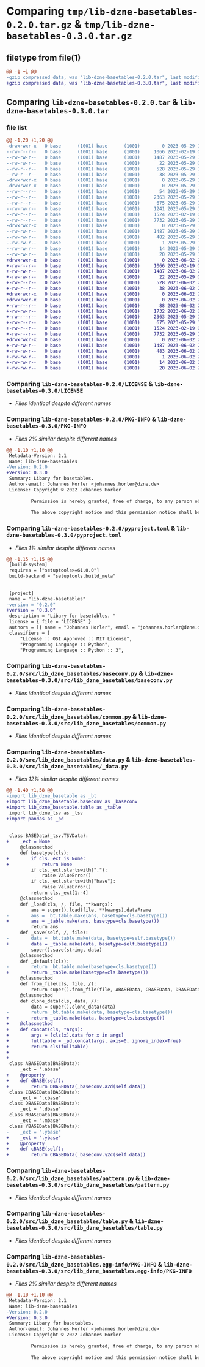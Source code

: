 # Comparing `tmp/lib-dzne-basetables-0.2.0.tar.gz` & `tmp/lib-dzne-basetables-0.3.0.tar.gz`

## filetype from file(1)

```diff
@@ -1 +1 @@
-gzip compressed data, was "lib-dzne-basetables-0.2.0.tar", last modified: Mon May 29 12:56:27 2023, max compression
+gzip compressed data, was "lib-dzne-basetables-0.3.0.tar", last modified: Fri Jun  2 22:17:33 2023, max compression
```

## Comparing `lib-dzne-basetables-0.2.0.tar` & `lib-dzne-basetables-0.3.0.tar`

### file list

```diff
@@ -1,20 +1,20 @@
-drwxrwxr-x   0 base      (1001) base      (1001)        0 2023-05-29 12:56:27.476574 lib-dzne-basetables-0.2.0/
--rw-r--r--   0 base      (1001) base      (1001)     1066 2023-02-19 00:26:57.000000 lib-dzne-basetables-0.2.0/LICENSE
--rw-rw-r--   0 base      (1001) base      (1001)     1487 2023-05-29 12:56:27.476574 lib-dzne-basetables-0.2.0/PKG-INFO
--rw-rw-r--   0 base      (1001) base      (1001)       22 2023-05-29 09:10:54.000000 lib-dzne-basetables-0.2.0/README.md
--rw-r--r--   0 base      (1001) base      (1001)      528 2023-05-29 12:56:17.000000 lib-dzne-basetables-0.2.0/pyproject.toml
--rw-r--r--   0 base      (1001) base      (1001)       38 2023-05-29 12:56:27.476574 lib-dzne-basetables-0.2.0/setup.cfg
-drwxrwxr-x   0 base      (1001) base      (1001)        0 2023-05-29 12:56:27.472574 lib-dzne-basetables-0.2.0/src/
-drwxrwxr-x   0 base      (1001) base      (1001)        0 2023-05-29 12:56:27.472574 lib-dzne-basetables-0.2.0/src/lib_dzne_basetables/
--rw-r--r--   0 base      (1001) base      (1001)       54 2023-05-29 12:54:38.000000 lib-dzne-basetables-0.2.0/src/lib_dzne_basetables/__init__.py
--rw-r--r--   0 base      (1001) base      (1001)     2363 2023-05-29 12:47:17.000000 lib-dzne-basetables-0.2.0/src/lib_dzne_basetables/baseconv.py
--rw-r--r--   0 base      (1001) base      (1001)      675 2023-05-29 12:47:17.000000 lib-dzne-basetables-0.2.0/src/lib_dzne_basetables/common.py
--rw-rw-r--   0 base      (1001) base      (1001)     1241 2023-05-29 12:47:17.000000 lib-dzne-basetables-0.2.0/src/lib_dzne_basetables/data.py
--rw-r--r--   0 base      (1001) base      (1001)     1524 2023-02-19 00:26:57.000000 lib-dzne-basetables-0.2.0/src/lib_dzne_basetables/pattern.py
--rw-r--r--   0 base      (1001) base      (1001)     7732 2023-05-29 12:54:58.000000 lib-dzne-basetables-0.2.0/src/lib_dzne_basetables/table.py
-drwxrwxr-x   0 base      (1001) base      (1001)        0 2023-05-29 12:56:27.476574 lib-dzne-basetables-0.2.0/src/lib_dzne_basetables.egg-info/
--rw-rw-r--   0 base      (1001) base      (1001)     1487 2023-05-29 12:56:27.000000 lib-dzne-basetables-0.2.0/src/lib_dzne_basetables.egg-info/PKG-INFO
--rw-rw-r--   0 base      (1001) base      (1001)      482 2023-05-29 12:56:27.000000 lib-dzne-basetables-0.2.0/src/lib_dzne_basetables.egg-info/SOURCES.txt
--rw-rw-r--   0 base      (1001) base      (1001)        1 2023-05-29 12:56:27.000000 lib-dzne-basetables-0.2.0/src/lib_dzne_basetables.egg-info/dependency_links.txt
--rw-rw-r--   0 base      (1001) base      (1001)       14 2023-05-29 12:56:27.000000 lib-dzne-basetables-0.2.0/src/lib_dzne_basetables.egg-info/requires.txt
--rw-rw-r--   0 base      (1001) base      (1001)       20 2023-05-29 12:56:27.000000 lib-dzne-basetables-0.2.0/src/lib_dzne_basetables.egg-info/top_level.txt
+drwxrwxr-x   0 base      (1001) base      (1001)        0 2023-06-02 22:17:33.155144 lib-dzne-basetables-0.3.0/
+-rw-r--r--   0 base      (1001) base      (1001)     1066 2023-02-19 00:26:57.000000 lib-dzne-basetables-0.3.0/LICENSE
+-rw-rw-r--   0 base      (1001) base      (1001)     1487 2023-06-02 22:17:33.155144 lib-dzne-basetables-0.3.0/PKG-INFO
+-rw-rw-r--   0 base      (1001) base      (1001)       22 2023-05-29 09:10:54.000000 lib-dzne-basetables-0.3.0/README.md
+-rw-r--r--   0 base      (1001) base      (1001)      528 2023-06-02 22:16:56.000000 lib-dzne-basetables-0.3.0/pyproject.toml
+-rw-r--r--   0 base      (1001) base      (1001)       38 2023-06-02 22:17:33.155144 lib-dzne-basetables-0.3.0/setup.cfg
+drwxrwxr-x   0 base      (1001) base      (1001)        0 2023-06-02 22:17:33.155144 lib-dzne-basetables-0.3.0/src/
+drwxrwxr-x   0 base      (1001) base      (1001)        0 2023-06-02 22:17:33.155144 lib-dzne-basetables-0.3.0/src/lib_dzne_basetables/
+-rw-r--r--   0 base      (1001) base      (1001)       88 2023-06-02 22:16:04.000000 lib-dzne-basetables-0.3.0/src/lib_dzne_basetables/__init__.py
+-rw-rw-r--   0 base      (1001) base      (1001)     1732 2023-06-02 22:17:06.000000 lib-dzne-basetables-0.3.0/src/lib_dzne_basetables/_data.py
+-rw-r--r--   0 base      (1001) base      (1001)     2363 2023-05-29 12:47:17.000000 lib-dzne-basetables-0.3.0/src/lib_dzne_basetables/baseconv.py
+-rw-r--r--   0 base      (1001) base      (1001)      675 2023-05-29 12:47:17.000000 lib-dzne-basetables-0.3.0/src/lib_dzne_basetables/common.py
+-rw-r--r--   0 base      (1001) base      (1001)     1524 2023-02-19 00:26:57.000000 lib-dzne-basetables-0.3.0/src/lib_dzne_basetables/pattern.py
+-rw-r--r--   0 base      (1001) base      (1001)     7732 2023-05-29 12:54:58.000000 lib-dzne-basetables-0.3.0/src/lib_dzne_basetables/table.py
+drwxrwxr-x   0 base      (1001) base      (1001)        0 2023-06-02 22:17:33.155144 lib-dzne-basetables-0.3.0/src/lib_dzne_basetables.egg-info/
+-rw-rw-r--   0 base      (1001) base      (1001)     1487 2023-06-02 22:17:33.000000 lib-dzne-basetables-0.3.0/src/lib_dzne_basetables.egg-info/PKG-INFO
+-rw-rw-r--   0 base      (1001) base      (1001)      483 2023-06-02 22:17:33.000000 lib-dzne-basetables-0.3.0/src/lib_dzne_basetables.egg-info/SOURCES.txt
+-rw-rw-r--   0 base      (1001) base      (1001)        1 2023-06-02 22:17:33.000000 lib-dzne-basetables-0.3.0/src/lib_dzne_basetables.egg-info/dependency_links.txt
+-rw-rw-r--   0 base      (1001) base      (1001)       14 2023-06-02 22:17:33.000000 lib-dzne-basetables-0.3.0/src/lib_dzne_basetables.egg-info/requires.txt
+-rw-rw-r--   0 base      (1001) base      (1001)       20 2023-06-02 22:17:33.000000 lib-dzne-basetables-0.3.0/src/lib_dzne_basetables.egg-info/top_level.txt
```

### Comparing `lib-dzne-basetables-0.2.0/LICENSE` & `lib-dzne-basetables-0.3.0/LICENSE`

 * *Files identical despite different names*

### Comparing `lib-dzne-basetables-0.2.0/PKG-INFO` & `lib-dzne-basetables-0.3.0/PKG-INFO`

 * *Files 2% similar despite different names*

```diff
@@ -1,10 +1,10 @@
 Metadata-Version: 2.1
 Name: lib-dzne-basetables
-Version: 0.2.0
+Version: 0.3.0
 Summary: Libary for basetables. 
 Author-email: Johannes Horler <johannes.horler@dzne.de>
 License: Copyright © 2022 Johannes Horler
         
         Permission is hereby granted, free of charge, to any person obtaining a copy of this software and associated documentation files (the “Software”), to deal in the Software without restriction, including without limitation the rights to use, copy, modify, merge, publish, distribute, sublicense, and/or sell copies of the Software, and to permit persons to whom the Software is furnished to do so, subject to the following conditions:
         
         The above copyright notice and this permission notice shall be included in all copies or substantial portions of the Software.
```

### Comparing `lib-dzne-basetables-0.2.0/pyproject.toml` & `lib-dzne-basetables-0.3.0/pyproject.toml`

 * *Files 1% similar despite different names*

```diff
@@ -1,15 +1,15 @@
 [build-system]
 requires = ["setuptools>=61.0.0"]
 build-backend = "setuptools.build_meta"
 
 
 [project]
 name = "lib-dzne-basetables"
-version = "0.2.0"
+version = "0.3.0"
 description = "Libary for basetables. "
 license = { file = "LICENSE" }
 authors = [{ name = "Johannes Horler", email = "johannes.horler@dzne.de" }]
 classifiers = [
     "License :: OSI Approved :: MIT License",
     "Programming Language :: Python",
     "Programming Language :: Python :: 3",
```

### Comparing `lib-dzne-basetables-0.2.0/src/lib_dzne_basetables/baseconv.py` & `lib-dzne-basetables-0.3.0/src/lib_dzne_basetables/baseconv.py`

 * *Files identical despite different names*

### Comparing `lib-dzne-basetables-0.2.0/src/lib_dzne_basetables/common.py` & `lib-dzne-basetables-0.3.0/src/lib_dzne_basetables/common.py`

 * *Files identical despite different names*

### Comparing `lib-dzne-basetables-0.2.0/src/lib_dzne_basetables/data.py` & `lib-dzne-basetables-0.3.0/src/lib_dzne_basetables/_data.py`

 * *Files 12% similar despite different names*

```diff
@@ -1,40 +1,58 @@
-import lib_dzne_basetable as _bt
+import lib_dzne_basetable.baseconv as _baseconv
+import lib_dzne_basetable.table as _table
 import lib_dzne_tsv as _tsv
+import pandas as _pd
 
 
 class BASEData(_tsv.TSVData):
+    _ext = None
     @classmethod
     def basetype(cls):
+        if cls._ext is None:
+            return None
         if cls._ext.startswith("."):
             raise ValueError()
         if cls._ext.startswith("base"):
             raise ValueError()
         return cls._ext[1:-4]
     @classmethod
     def _load(cls, /, file, **kwargs):
         ans = super().load(file, **kwargs).dataFrame
-        ans = _bt.table.make(ans, basetype=cls.basetype())
+        ans = _table.make(ans, basetype=cls.basetype())
         return ans
     def _save(self, /, file):
-        data = _bt.table.make(data, basetype=self.basetype())
+        data = _table.make(data, basetype=self.basetype())
         super().save(string, data)
     @classmethod
     def _default(cls):
-        return _bt.table.make(basetype=cls.basetype())
+        return _table.make(basetype=cls.basetype())
     @classmethod
     def from_file(cls, file, /):
         return super().from_file(file, ABASEData, CBASEData, DBASEData, MBASEData, YBASEData)
     @classmethod
     def clone_data(cls, data, /):
         data = super().clone_data(data)
-        return _bt.table.make(data, basetype=cls.basetype())
+        return _table.make(data, basetype=cls.basetype())
+    @classmethod
+    def concat(cls, *args):
+        args = [cls(x).data for x in args]
+        fulltable = _pd.concat(args, axis=0, ignore_index=True)
+        return cls(fulltable)
+
+
 class ABASEData(BASEData):
     _ext = ".abase"
+    @property
+    def dBASE(self):
+        return DBASEData(_baseconv.a2d(self.data))
 class CBASEData(BASEData):
     _ext = ".cbase"
 class DBASEData(BASEData):
     _ext = ".dbase"
 class MBASEData(BASEData):
     _ext = ".mbase"
 class YBASEData(BASEData):
-    _ext = ".ybase"
+    _ext = ".ybase"
+    @property
+    def cBASE(self):
+        return CBASEData(_baseconv.y2c(self.data))
```

### Comparing `lib-dzne-basetables-0.2.0/src/lib_dzne_basetables/pattern.py` & `lib-dzne-basetables-0.3.0/src/lib_dzne_basetables/pattern.py`

 * *Files identical despite different names*

### Comparing `lib-dzne-basetables-0.2.0/src/lib_dzne_basetables/table.py` & `lib-dzne-basetables-0.3.0/src/lib_dzne_basetables/table.py`

 * *Files identical despite different names*

### Comparing `lib-dzne-basetables-0.2.0/src/lib_dzne_basetables.egg-info/PKG-INFO` & `lib-dzne-basetables-0.3.0/src/lib_dzne_basetables.egg-info/PKG-INFO`

 * *Files 2% similar despite different names*

```diff
@@ -1,10 +1,10 @@
 Metadata-Version: 2.1
 Name: lib-dzne-basetables
-Version: 0.2.0
+Version: 0.3.0
 Summary: Libary for basetables. 
 Author-email: Johannes Horler <johannes.horler@dzne.de>
 License: Copyright © 2022 Johannes Horler
         
         Permission is hereby granted, free of charge, to any person obtaining a copy of this software and associated documentation files (the “Software”), to deal in the Software without restriction, including without limitation the rights to use, copy, modify, merge, publish, distribute, sublicense, and/or sell copies of the Software, and to permit persons to whom the Software is furnished to do so, subject to the following conditions:
         
         The above copyright notice and this permission notice shall be included in all copies or substantial portions of the Software.
```

